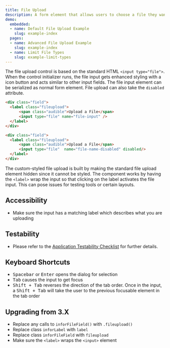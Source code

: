 ```yaml
---
title: File Upload
description: A form element that allows users to choose a file they want to upload. A user can prompt a system menu to select one or more file to upload. Best for allowing users to select files from a local system to be uploaded to a server or application.
demo:
  embedded:
  - name: Default File Upload Example
    slug: example-index
  pages:
  - name: Advanced File Upload Example
    slug: example-index
  - name: Limit File Types
    slug: example-limit-types
---
```


The file upload control is based on the standard HTML `<input type="file">`. When the control initializer runs, the file input gets enhanced styling with a icon button and acts similar to other input fields. The file input element can be serialized as normal form element. File upload can also take the `disabled` attribute.

```html
<div class="field">
  <label class="fileupload">
      <span class="audible">Upload a File</span>
      <input type="file" name="file-input" />
  </label>
</div>

<div class="field">
  <label class="fileupload">
      <span class="audible">Upload a File</span>
      <input type="file"  name="file-name-disabled" disabled/>
  </label>
</div>
```

The custom-styled file upload is built by making the standard file upload element hidden since it cannot be styled. The component works by having the `<label>` wrap the input so that clicking  on the label activates the file input. This can pose issues for testing tools or certain layouts.

## Accessibility

- Make sure the input has a matching label which describes what you are uploading

## Testability

- Please refer to the [Application Testability Checklist](https://design.infor.com/resources/application-testability-checklist) for further details.

## Keyboard Shortcuts

- <kbd>Spacebar</kbd> or <kbd>Enter</kbd> opens the dialog for selection
- <kbd>Tab</kbd> causes the input to get focus
- <kbd>Shift + Tab</kbd> reverses the direction of the tab order. Once in the input, a <kbd>Shift + Tab</kbd> will take the user to the previous focusable element in the tab order

## Upgrading from 3.X

- Replace any calls to `inforFileField()` with `.fileupload()`
- Replace class `inforLabel` with `label`
- Replace class `inforFileField` with `fileupload`
- Make sure the `<label>` wraps the `<input>` element
